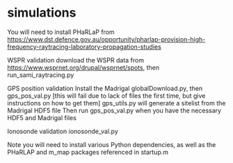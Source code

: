 # simulations

You will need to install PHaRLaP from https://www.dst.defence.gov.au/opportunity/pharlap-provision-high-frequency-raytracing-laboratory-propagation-studies

WSPR validation
    download the WSPR data from https://www.wsprnet.org/drupal/wsprnet/spots, then
    run_sami_raytracing.py 

GPS position validation
    Install the Madrigal globalDownload.py, then 
    gps_pos_val.py  [this will fail due to lack of files the first time, but give instructions on how to get them]
    gps_utils.py will generate a sitelist from the Madrigal HDF5 file
    Then run gps_pos_val.py when you have the necessary HDF5 and Madrigal files
    

Ionosonde validation
    ionosonde_val.py

Note you will need to install various Python dependencies, as well as the PHaRLAP and m_map packages referenced in startup.m 


    

